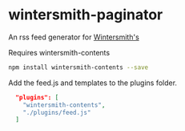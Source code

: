 # wintersmith-paginator
An rss feed generator for [Wintersmith's](https://wintersmith.io "Wintersmith")

Requires wintersmith-contents

```bash
npm install wintersmith-contents --save
```

Add the feed.js and templates to the plugins folder.

```JSON
  "plugins": [
    "wintersmith-contents",
    "./plugins/feed.js"
  ]
```
